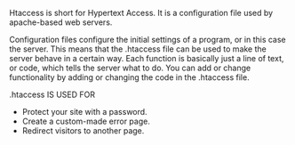 
Htaccess is short for Hypertext Access. It is a configuration file used by apache-based web servers.

Configuration files configure the initial settings of a program, or in this case the server. This means that the .htaccess file can be used to make the server behave in a certain way. Each function is basically just a line of text, or code, which tells the server what to do. You can add or change functionality by adding or changing the code in the .htaccess file.

.htaccess IS USED FOR

- Protect your site with a password.
- Create a custom-made error page.
- Redirect visitors to another page.
